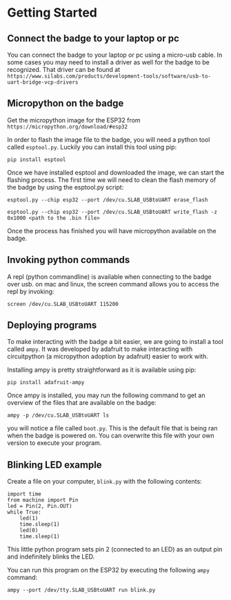 # Getting Started

## Connect the badge to your laptop or pc
You can connect the badge to your laptop or pc using a micro-usb cable. In some cases you may need to install a driver as well for the badge to be recognized. That driver can be found at ```https://www.silabs.com/products/development-tools/software/usb-to-uart-bridge-vcp-drivers```

## Micropython on the badge

Get the micropython image for the ESP32 from ```https://micropython.org/download/#esp32```

In order to flash the image file to the badge, you will need a python tool called ```esptool.py```. Luckily you can install this tool using pip:

```
pip install esptool
```

Once we have installed esptool and downloaded the image, we can start the flashing process. The first time we will need to clean the flash memory of the badge by using the esptool.py script:

```
esptool.py --chip esp32 --port /dev/cu.SLAB_USBtoUART erase_flash
```

```
esptool.py --chip esp32 --port /dev/cu.SLAB_USBtoUART write_flash -z 0x1000 <path to the .bin file>
```

Once the process has finished you will have micropython available on the badge.

## Invoking python commands
A repl (python commandline) is available when connecting to the badge over usb. on mac and linux, the screen command allows you to access the repl by invoking:

```
screen /dev/cu.SLAB_USBtoUART 115200
```

## Deploying programs

To make interacting with the badge a bit easier, we are going to install a tool called ```ampy```. It was developed by adafruit to make interacting with circuitpython (a micropython adoption by adafruit) easier to work with.

Installing ampy is pretty straightforward as it is available using pip:
```
pip install adafruit-ampy
```

Once ampy is installed, you may run the following command to get an overview of the files that are available on the badge:

```
ampy -p /dev/cu.SLAB_USBtoUART ls
```

you will notice a file called ```boot.py```. This is the default file that is being ran when the badge is powered on. You can overwrite this file with your own version to execute your program.

## Blinking LED example

Create a file on your computer, `blink.py` with the following contents:

```
import time
from machine import Pin
led = Pin(2, Pin.OUT)
while True:
    led(1)
    time.sleep(1)
    led(0)
    time.sleep(1)
```

This little python program sets pin 2 (connected to an LED) as an output pin and indefinitely blinks the LED.

You can run this program on the ESP32 by executing the following `ampy` command:

`ampy --port /dev/tty.SLAB_USBtoUART run blink.py`
